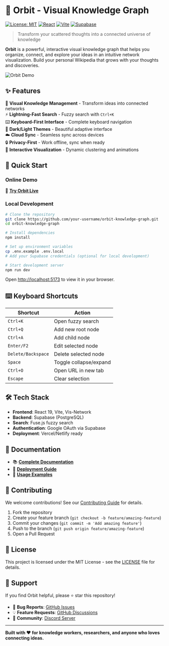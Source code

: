 # 🌌 Orbit - Visual Knowledge Graph

[![License: MIT](https://img.shields.io/badge/License-MIT-yellow.svg)](https://opensource.org/licenses/MIT)
[![React](https://img.shields.io/badge/React-19.1.1-61dafb.svg)](https://reactjs.org/)
[![Vite](https://img.shields.io/badge/Vite-7.1.2-646cff.svg)](https://vitejs.dev/)
[![Supabase](https://img.shields.io/badge/Supabase-3ecf8e.svg)](https://supabase.com/)

> Transform your scattered thoughts into a connected universe of knowledge

**Orbit** is a powerful, interactive visual knowledge graph that helps you organize, connect, and explore your ideas in an intuitive network visualization. Build your personal Wikipedia that grows with your thoughts and discoveries.

![Orbit Demo](https://via.placeholder.com/800x400/007acc/ffffff?text=Orbit+Knowledge+Graph+Demo)

## ✨ Features

🧠 **Visual Knowledge Management** - Transform ideas into connected networks  
⚡ **Lightning-Fast Search** - Fuzzy search with `Ctrl+K`  
⌨️ **Keyboard-First Interface** - Complete keyboard navigation  
🌙 **Dark/Light Themes** - Beautiful adaptive interface  
☁️ **Cloud Sync** - Seamless sync across devices  
🔒 **Privacy-First** - Work offline, sync when ready  
🎨 **Interactive Visualization** - Dynamic clustering and animations

## 🚀 Quick Start

### Online Demo

🔗 **[Try Orbit Live](https://your-orbit-app.vercel.app)**

### Local Development

```bash
# Clone the repository
git clone https://github.com/your-username/orbit-knowledge-graph.git
cd orbit-knowledge-graph

# Install dependencies
npm install

# Set up environment variables
cp .env.example .env.local
# Add your Supabase credentials (optional for local development)

# Start development server
npm run dev
```

Open [http://localhost:5173](http://localhost:5173) to view it in your browser.

## ⌨️ Keyboard Shortcuts

| Shortcut           | Action                 |
| ------------------ | ---------------------- |
| `Ctrl+K`           | Open fuzzy search      |
| `Ctrl+Q`           | Add new root node      |
| `Ctrl+A`           | Add child node         |
| `Enter/F2`         | Edit selected node     |
| `Delete/Backspace` | Delete selected node   |
| `Space`            | Toggle collapse/expand |
| `Ctrl+O`           | Open URL in new tab    |
| `Escape`           | Clear selection        |

## 🛠️ Tech Stack

- **Frontend**: React 19, Vite, Vis-Network
- **Backend**: Supabase (PostgreSQL)
- **Search**: Fuse.js fuzzy search
- **Authentication**: Google OAuth via Supabase
- **Deployment**: Vercel/Netlify ready

## 📖 Documentation

- 📚 **[Complete Documentation](./PROJECT_DOCUMENTATION.md)**
- 🚀 **[Deployment Guide](./DEPLOYMENT_GUIDE.md)**
- 🎯 **[Usage Examples](./examples/)**

## 🤝 Contributing

We welcome contributions! See our [Contributing Guide](CONTRIBUTING.md) for details.

1. Fork the repository
2. Create your feature branch (`git checkout -b feature/amazing-feature`)
3. Commit your changes (`git commit -m 'Add amazing feature'`)
4. Push to the branch (`git push origin feature/amazing-feature`)
5. Open a Pull Request

## 📄 License

This project is licensed under the MIT License - see the [LICENSE](LICENSE) file for details.

## 🌟 Support

If you find Orbit helpful, please ⭐ star this repository!

- 🐛 **Bug Reports**: [GitHub Issues](https://github.com/your-username/orbit/issues)
- 💡 **Feature Requests**: [GitHub Discussions](https://github.com/your-username/orbit/discussions)
- 💬 **Community**: [Discord Server](https://discord.gg/orbit)

---

**Built with ❤️ for knowledge workers, researchers, and anyone who loves connecting ideas.**
